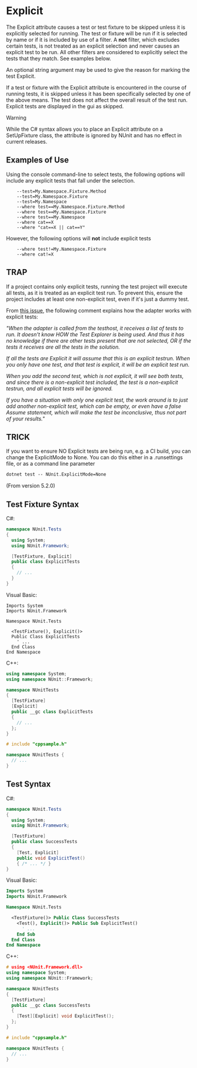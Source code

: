 # Explicit

The Explicit attribute causes a test or test fixture to be skipped unless it is explicitly selected for running. The
test or fixture will be run if it is selected by name or if it is included by use of a filter. A **not** filter, which
excludes certain tests, is not treated as an explicit selection and never causes an explicit test to be run. All other
filters are considered to explicitly select the tests that they match. See examples below.

An optional string argument may be used to give the reason for marking the test Explicit.

If a test or fixture with the Explicit attribute is encountered in the course of running tests, it is skipped unless it
has been specifically selected by one of the above means. The test does not affect the overall result of the test run.
Explicit tests are displayed in the gui as skipped.

> [!WARNING]
> While the C# syntax allows you to place an Explicit attribute on a SetUpFixture class, the attribute is
> ignored by NUnit and has no effect in current releases.

## Examples of Use

Using the console command-line to select tests, the following options will include any explicit tests that fall under
the selection.

```none
    --test=My.Namespace.Fixture.Method
    --test=My.Namespace.Fixture
    --test=My.Namespace
    --where test==My.Namespace.Fixture.Method
    --where test==My.Namespace.Fixture
    --where test==My.Namespace
    --where cat==X
    --where "cat==X || cat==Y"
```

However, the following options will **not** include explicit tests

```none
    --where test!=My.Namespace.Fixture
    --where cat!=X
```

## TRAP

If a project contains only explicit tests, running the test project will execute all tests, as  it is treated as an
explicit test run. To prevent this, ensure the project includes at least one non-explicit test, even if it's just a
dummy test.

From [this issue](https://github.com/nunit/nunit3-vs-adapter/issues/1223), the following comment explains how the
adapter works with explicit tests:

*"When the adapter is called from the testhost, it receives a list of tests to run. It doesn't know HOW the Test
Explorer is being used. And thus it has no knowledge if there are other tests present that are not selected, OR if the
tests it receives are all the tests in the solution.*

*If all the tests are Explicit it will assume that this is an explicit testrun. When you only have one test, and that
test is explicit, it will be an explicit test run.*

*When you add the second test, which is not explicit, it will see both tests, and since there is a non-explicit test
included, the test is a non-explicit testrun, and all explicit tests will be ignored.*

*If you have a situation with only one explicit test, the work around is to just add another non-explicit test, which
can be empty, or even have a false Assume statement, which will make the test be inconclusive, thus not part of your
results."*

## TRICK

If you want to ensure NO Explicit tests are being run, e.g. a CI build, you can change the ExplicitMode to None.
You can do this either in a .runsettings file, or as a command line parameter

```cmd
dotnet test -- NUnit.ExplicitMode=None
```

(From version 5.2.0)

## Test Fixture Syntax

C#:

```csharp
namespace NUnit.Tests
{
  using System;
  using NUnit.Framework;

  [TestFixture, Explicit]
  public class ExplicitTests
  {
    // ...
  }
}
```

Visual Basic:

```VB
Imports System
Imports NUnit.Framework

Namespace NUnit.Tests

  <TestFixture(), Explicit()>
  Public Class ExplicitTests
    ' ...
  End Class
End Namespace
```

C++:

```cpp
using namespace System;
using namespace NUnit::Framework;

namespace NUnitTests
{
  [TestFixture]
  [Explicit]
  public __gc class ExplicitTests
  {
    // ...
  };
}

# include "cppsample.h"

namespace NUnitTests {
  // ...
}
```

## Test Syntax

C#:

```csharp
namespace NUnit.Tests
{
  using System;
  using NUnit.Framework;

  [TestFixture]
  public class SuccessTests
  {
    [Test, Explicit]
    public void ExplicitTest()
    { /* ... */ }
}
```

Visual Basic:

```vb
Imports System
Imports NUnit.Framework

Namespace NUnit.Tests

  <TestFixture()> Public Class SuccessTests
    <Test(), Explicit()> Public Sub ExplicitTest()
      ' ...
    End Sub
  End Class
End Namespace
```

C++:

```cpp
# using <NUnit.Framework.dll>
using namespace System;
using namespace NUnit::Framework;

namespace NUnitTests
{
  [TestFixture]
  public __gc class SuccessTests
  {
    [Test][Explicit] void ExplicitTest();
  };
}

# include "cppsample.h"

namespace NUnitTests {
  // ...
}
```

